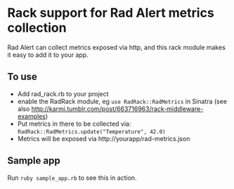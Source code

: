 # Rack support for Rad Alert metrics collection

Rad Alert can collect metrics exposed via http, and this rack module makes it easy to add it to your app. 

## To use

* Add rad_rack.rb to your project
* enable the RadRack module, eg `use RadRack::RadMetrics` in Sinatra (see also http://karmi.tumblr.com/post/663716963/rack-middleware-examples)
* Put metrics in there to be collected via: `RadRack::RadMetrics.update("Temperature", 42.0)`
* Metrics will be exposed via http://yourapp/rad-metrics.json


## Sample app

Run `ruby sample_app.rb` to see this in action. 
